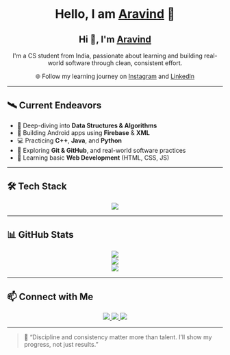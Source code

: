 <h1 align="center">Hello, I am <a href="https://www.linkedin.com/in/aravind-babu-indrapally-633373326" target="_blank">Aravind</a> 👋</h1>
<h2 align="center">Hi 👋, I'm <a href="https://www.linkedin.com/in/aravind-babu-indrapally-633373326" target="_blank">Aravind</a></h2>

<p align="center">
  I'm a CS student from India, passionate about learning and building real-world software through clean, consistent effort.
</p>

<p align="center">
  🌐 Follow my learning journey on  
  <a href="https://www.instagram.com/_aravind._.79" target="_blank">Instagram</a> and  
  <a href="https://www.linkedin.com/in/aravind-babu-indrapally-633373326" target="_blank">LinkedIn</a>
</p>

---

## 🛰 Current Endeavors

- 🧠 Deep-diving into **Data Structures & Algorithms**
- 📱 Building Android apps using **Firebase** & **XML**
- 💻 Practicing **C++**, **Java**, and **Python**
- 🔧 Exploring **Git & GitHub**, and real-world software practices
- 🌱 Learning basic **Web Development** (HTML, CSS, JS)

---

## 🛠️ Tech Stack

<p align="center">
  <img src="https://skillicons.dev/icons?i=cpp,java,python,html,css,js,firebase,github" />
</p>

---

## 📊 GitHub Stats

<p align="center">
  <img src="https://github-readme-stats.vercel.app/api?username=aravind7979&show_icons=true&theme=github_dark" />
  <br>
  <img src="https://github-readme-stats.vercel.app/api/top-langs/?username=aravind7979&layout=compact&theme=github_dark" />
  <br>
  <img src="https://github-readme-streak-stats.herokuapp.com/?user=aravind7979&theme=github-dark" />
</p>

---

## 📫 Connect with Me

<p align="center">
  <a href="mailto:aravindindrapally79@gmail.com">
    <img src="https://img.shields.io/badge/Gmail-D14836?style=for-the-badge&logo=gmail&logoColor=white"/>
  </a>
  <a href="https://www.instagram.com/_aravind._.79" target="_blank">
    <img src="https://img.shields.io/badge/Instagram-E4405F?style=for-the-badge&logo=instagram&logoColor=white"/>
  </a>
  <a href="https://www.linkedin.com/in/aravind-babu-indrapally-633373326" target="_blank">
    <img src="https://img.shields.io/badge/LinkedIn-0077B5?style=for-the-badge&logo=linkedin&logoColor=white"/>
  </a>
</p>

---

> 💬 “Discipline and consistency matter more than talent. I’ll show my progress, not just results.”

